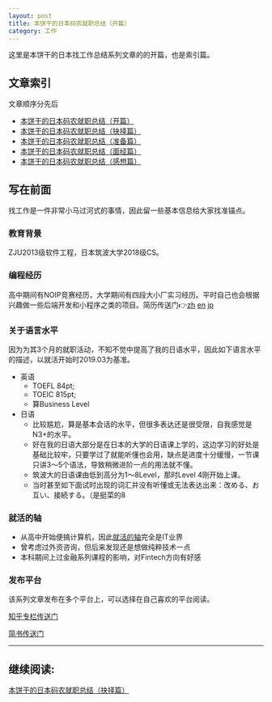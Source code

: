 ```yaml
---
layout: post
title: 本饼干的日本码农就职总结（开篇）
category: 工作
--- 
```



这里是本饼干的日本找工作总结系列文章的的开篇，也是索引篇。



## 文章索引

文章顺序分先后

* [本饼干的日本码农就职总结（开篇）](https://vinci7.github.io/article/jobhunting-0)
* [本饼干的日本码农就职总结（抉择篇）](https://vinci7.github.io/article/jobhunting-1)
* [本饼干的日本码农就职总结（准备篇）](https://vinci7.github.io/article/jobhunting-2)
* [本饼干的日本码农就职总结（面经篇）](https://vinci7.github.io/article/jobhunting-3)
* [本饼干的日本码农就职总结（感想篇）](https://vinci7.github.io/article/jobhunting-4)




## 写在前面

找工作是一件非常小马过河式的事情，因此留一些基本信息给大家找准锚点。

### 教育背景

ZJU2013级软件工程，日本筑波大学2018级CS。

### 编程经历

高中期间有NOIP竞赛经历，大学期间有四段大小厂实习经历。平时自己也会根据兴趣做一些后端开发和小程序之类的项目。简历传送门👉[zh](https://github.com/vinci7/Deedy-Resume-for-Japanese/blob/master/docs/resume-cn.pdf) [en](https://github.com/vinci7/Deedy-Resume-for-Japanese/blob/master/docs/resume.pdf) [jp](https://github.com/vinci7/Deedy-Resume-for-Japanese/blob/master/docs/resume-jp.pdf)

### 关于语言水平

因为为其3个月的就职活动，不知不觉中提高了我的日语水平，因此如下语言水平的描述，以就活开始时2019.03为基准。

* 英语
    * TOEFL 84pt; 
    * TOEIC 815pt; 
    * 算Business Level
* 日语
    * 比较尴尬，算是基本会话的水平，但很多表达还是很受限，自我感觉是N3+的水平。
    * 好在我的日语大部分是在日本的大学的日语课上学的，这边学习的好处是基础比较牢，只要学过了就能听懂也会用，缺点是进度十分缓慢，一节课只讲3～5个语法，导致稍微进阶一点的用法就不懂。
    * 筑波大的日语课由低到高分为1～8Level，那时Level 4刚开始上课。
    * 当时甚至如下面试时出现的词汇并没有听懂或无法表达出来：改める、お互い、接続する。（是挺菜的8

### 就活的轴

* 从高中开始便搞计算机，因此[就活的轴](https://en-courage.net/column/1411)完全是IT业界
* 曾考虑过外资咨询，但后来发现还是想做纯粹技术一点
* 本科期间上过金融系列课程的影响，对Fintech方向有好感


### 发布平台

该系列文章发布在多个平台上，可以选择在自己喜欢的平台阅读。

[知乎专栏传送门](https://zhuanlan.zhihu.com/c_1138411370197536768)

[简书传送门](https://www.jianshu.com/p/5dc87dbf4f61)




-------

## 继续阅读:  

[本饼干的日本码农就职总结（抉择篇）](https://vinci7.github.io/article/jobhunting-1)

